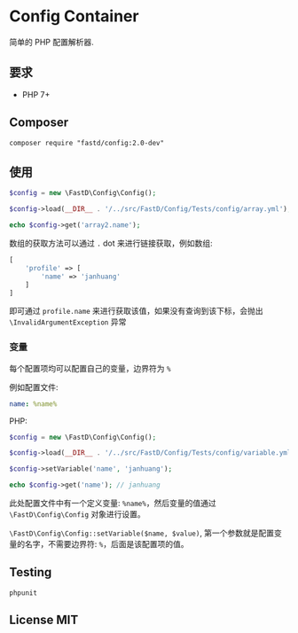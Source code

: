 # Config Container

简单的 PHP 配置解析器.

## 要求

* PHP 7+

## Composer

```
composer require "fastd/config:2.0-dev"
```

## 使用

```php
$config = new \FastD\Config\Config();

$config->load(__DIR__ . '/../src/FastD/Config/Tests/config/array.yml');

echo $config->get('array2.name');
```

数组的获取方法可以通过 `.` dot 来进行链接获取，例如数组:

```php
[
    'profile' => [
        'name' => 'janhuang'
    ]
]
```

即可通过 `profile.name` 来进行获取该值，如果没有查询到该下标，会抛出 `\InvalidArgumentException` 异常

### 变量

每个配置项均可以配置自己的变量，边界符为 `%`

例如配置文件:

```yaml
name: %name%
```

PHP: 

```php
$config = new \FastD\Config\Config();

$config->load(__DIR__ . '/../src/FastD/Config/Tests/config/variable.yml');

$config->setVariable('name', 'janhuang');

echo $config->get('name'); // janhuang
```

此处配置文件中有一个定义变量: `%name%`，然后变量的值通过 `\FastD\Config\Config` 对象进行设置。

`\FastD\Config\Config::setVariable($name, $value)`, 第一个参数就是配置变量的名字，不需要边界符: `%`，后面是该配置项的值。

## Testing

```
phpunit
```

## License MIT

